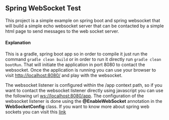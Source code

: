 ## Spring WebSocket Test

This project is a simple example on spring boot and spring websocket that will build a simple
echo websocket server that can be contacted by a simple html page to send messages to the web socket
server. 

#### Explanation
This is a gradle, spring boot app so in order to compile it just run the command `gradle clean build` 
or in order to run it directly run `gradle clean bootRun`. That will initiate the application in 
port 8080 to contact the websocket. Once the application is running you can use your browser to 
visit [http://localhost:8080/](http://localhost:8080/) and play with the websocket.

The websocket listener is configured within the /app context path, so if you want to contact the 
websocket listener directly using javascript you can use the following url 
[ws://localhost:8080/app](ws://localhost:8080/app). The configuration of the websocket listener
is done using the **@EnableWebSocket** annotation in the **WebSocketConfig** class. If you want
to know more about spring web sockets you can visit this [link](https://spring.io/guides/gs/messaging-stomp-websocket/)